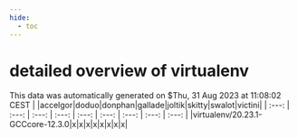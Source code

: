 ```yaml
---
hide:
  - toc
---
```


detailed overview of virtualenv
===============================


This data was automatically generated on $Thu, 31 Aug 2023 at 11:08:02 CEST
| |accelgor|doduo|donphan|gallade|joltik|skitty|swalot|victini|
| :---: | :---: | :---: | :---: | :---: | :---: | :---: | :---: | :---: |
|virtualenv/20.23.1-GCCcore-12.3.0|x|x|x|x|x|x|x|x|

